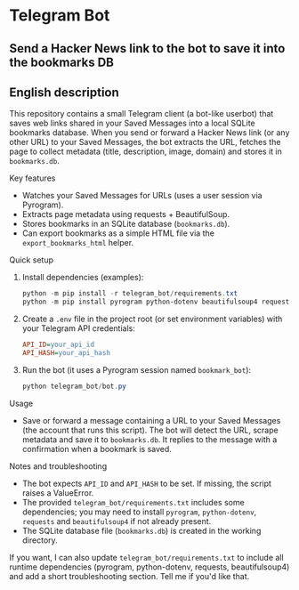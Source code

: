 # Telegram Bot

## Send a Hacker News link to the bot to save it into the bookmarks DB

## English description

This repository contains a small Telegram client (a bot-like userbot) that saves web links shared in your Saved Messages into a local SQLite bookmarks database. When you send or forward a Hacker News link (or any other URL) to your Saved Messages, the bot extracts the URL, fetches the page to collect metadata (title, description, image, domain) and stores it in `bookmarks.db`.

Key features

- Watches your Saved Messages for URLs (uses a user session via Pyrogram).
- Extracts page metadata using requests + BeautifulSoup.
- Stores bookmarks in an SQLite database (`bookmarks.db`).
- Can export bookmarks as a simple HTML file via the `export_bookmarks_html` helper.

Quick setup

1. Install dependencies (examples):

    ```powershell
    python -m pip install -r telegram_bot/requirements.txt
    python -m pip install pyrogram python-dotenv beautifulsoup4 requests
    ```

2. Create a `.env` file in the project root (or set environment variables) with your Telegram API credentials:

    ```ini
    API_ID=your_api_id
    API_HASH=your_api_hash
    ```

3. Run the bot (it uses a Pyrogram session named `bookmark_bot`):

    ```powershell
    python telegram_bot/bot.py
    ```

Usage

- Save or forward a message containing a URL to your Saved Messages (the account that runs this script). The bot will detect the URL, scrape metadata and save it to `bookmarks.db`. It replies to the message with a confirmation when a bookmark is saved.

Notes and troubleshooting

- The bot expects `API_ID` and `API_HASH` to be set. If missing, the script raises a ValueError.
- The provided `telegram_bot/requirements.txt` includes some dependencies; you may need to install `pyrogram`, `python-dotenv`, `requests` and `beautifulsoup4` if not already present.
- The SQLite database file (`bookmarks.db`) is created in the working directory.

If you want, I can also update `telegram_bot/requirements.txt` to include all runtime dependencies (pyrogram, python-dotenv, requests, beautifulsoup4) and add a short troubleshooting section. Tell me if you'd like that.

